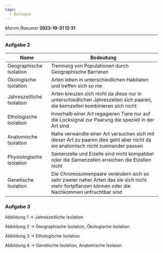 ```yaml
---
tags:
  - Biologie
---
```

*Marvin Baeumer* **2023-10-31 12:31**

---
### Aufgabe 2
|Name|Bedeutung|
|----|---------|
|Geographische Isolation|Trennung von Populationen durch Geographische Barrieren|
|Ökologische Isolation|Arten leben in unterschiedlichen Habitaten und treffen sich so nie|
|Jahreszeitliche Isolation|Arten kreuzen sich nicht da diese nur in unterschiedlichen Jahreszeiten sich paaren, die keimzellen kombinieren sich nicht|
|Ethologische Isolation|Innerhalb einer Art regagieren Tiere nur auf die Locksignal zur Paarung die speziell in der Art sind|
|Anatomische Isolation|Nahe verwandte einer Art versuchen sich mit dieser Art zu paaren dies geht aber nicht da sie anatomisch nicht zueinander passen|
|Physiologische Isolation|Samenzelle und Eizelle sind nicht kompatibel oder die Samenzellen erreichen die EIzellen nicht|
|Genetische Isolation|Die Chromosomenpaare verändern sich so sehr zweier naher Arten das sie sich nicht mehr fortpflanzen können oder die Nachkommen unfruchtbar sind|
### Aufgabe 3
Abbildung 1 $\rightarrow$ Jahreszeitliche Isolation

Abbildung 2 $\rightarrow$ Geographische Isolation, Ökologische Isolation

Abbildung 3 $\rightarrow$ Ethologische Isolation

Abbildung 4 $\rightarrow$ Genetische Isolation, Anatomische Isolaion